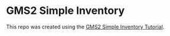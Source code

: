 # GMS2 Simple Inventory

This repo was created using the [GMS2 Simple Inventory Tutorial](https://www.yoyogames.com/en/blog/coffee-break-tutorials-simple-inventory-gml). 
